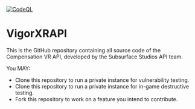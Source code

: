 [![CodeQL](https://github.com/bubby932/VigorXRAPI/actions/workflows/codeql-analysis.yml/badge.svg)](https://github.com/bubby932/VigorXRAPI/actions/workflows/codeql-analysis.yml)  
# VigorXRAPI

This is the GitHub repository containing all source code of the Compensation VR API, developed by the Subsurface Studios API team.

You MAY:

- Clone this repository to run a private instance for vulnerability testing.
- Clone this repository to run a private instance for in-game destructive testing.
- Fork this repository to work on a feature you intend to contribute.
